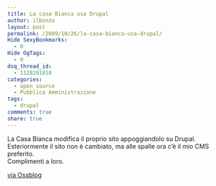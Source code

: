 ```yaml
---
title: La casa Bianca usa Drupal
author: ilbonzo
layout: post
permalink: /2009/10/26/la-casa-bianca-usa-drupal/
Hide SexyBookmarks:
  - 0
Hide OgTags:
  - 0
dsq_thread_id:
  - 1128291018
categories:
  - open source
  - Pubblica Amministrazione
tags:
  - drupal
comments: true
share: true
---
```

La Casa Bianca modifica il proprio sito appoggiandolo su Drupal. Esteriormente il sito non è cambiato, ma alle spalle ora c&#8217;è il mio CMS preferito.  
Complimenti a loro.

[via Ossblog ][1]

<div class='kindleWidget kindleLight' >

</div>



 [1]: http://www.ossblog.it/post/5290/la-casa-bianca-passa-a-drupal-e-apre-il-codice-al-pubblico
